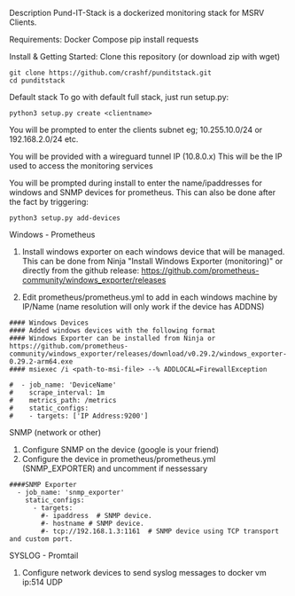 Description
Pund-IT-Stack is a dockerized monitoring stack for MSRV Clients.

Requirements:
Docker Compose
pip install requests


Install & Getting Started:
Clone this repository (or download zip with wget)
 ```
git clone https://github.com/crashf/punditstack.git
cd punditstack
 ```
Default stack
To go with default full stack, just run setup.py:
 ```
python3 setup.py create <clientname>
 ```

 You will be prompted to enter the clients subnet eg; 10.255.10.0/24 or 192.168.2.0/24 etc.

 You will be provided with a wireguard tunnel IP (10.8.0.x) This will be the IP used to access the monitoring services

You will be prompted during install to enter the name/ipaddresses for windows and SNMP devices for prometheus. This can also be done after the fact by triggering:

```
python3 setup.py add-devices
```

Windows - Prometheus 
1. Install windows exporter on each windows device that will be managed. This can be done from Ninja "Install Windows Exporter (monitoring)" or directly from the github release: https://github.com/prometheus-community/windows_exporter/releases

2. Edit prometheus/prometheus.yml to add in each windows machine by IP/Name (name resolution will only work if the device has ADDNS)
 ```
#### Windows Devices
#### Added windows devices with the following format
#### Windows Exporter can be installed from Ninja or https://github.com/prometheus-community/windows_exporter/releases/download/v0.29.2/windows_exporter-0.29.2-arm64.exe
#### msiexec /i <path-to-msi-file> --% ADDLOCAL=FirewallException

#  - job_name: 'DeviceName'
#    scrape_interval: 1m
#    metrics_path: /metrics
#    static_configs:
#    - targets: ['IP Address:9200']
```

SNMP (network or other)
1. Configure SNMP on the device (google is your friend)
2. Configure the device in prometheus/prometheus.yml (SNMP_EXPORTER) and uncomment if nessessary
```
####SNMP Exporter
  - job_name: 'snmp_exporter'
    static_configs:
      - targets:
        #- ipaddress  # SNMP device.
        #- hostname # SNMP device.
        #- tcp://192.168.1.3:1161  # SNMP device using TCP transport and custom port.
```

SYSLOG - Promtail
1. Configure network devices to send syslog messages to docker vm ip:514 UDP

